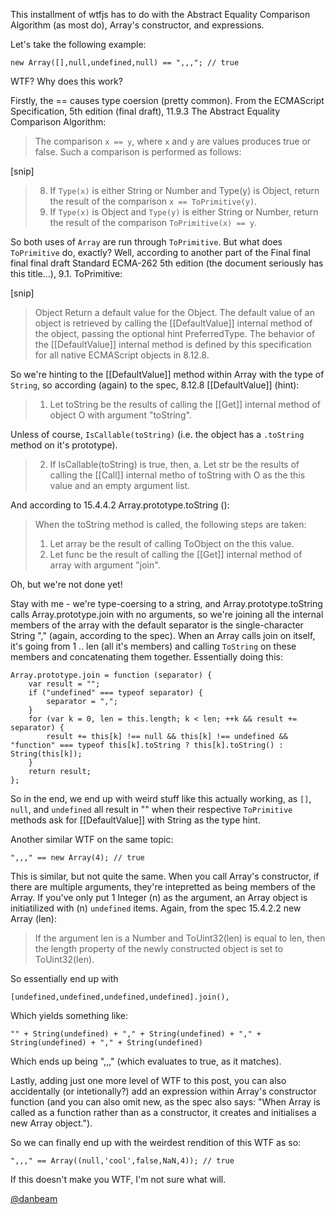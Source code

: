 This installment of wtfjs has to do with the Abstract Equality Comparison Algorithm (as most do), Array's constructor, and expressions.

Let's take the following example:

    new Array([],null,undefined,null) == ",,,"; // true

WTF? Why does this work?

Firstly, the == causes type coersion (pretty common).  From the ECMAScript Specification, 5th edition (final draft),
11.9.3 The Abstract Equality Comparison Algorithm:

> The comparison `x == y`, where `x` and `y` are values produces true or false. Such a comparison is performed as follows:

[snip]

> 8. If `Type(x)` is either String or Number and Type(y) is Object, return the result of the comparison `x == ToPrimitive(y)`.
> 9. If `Type(x)` is Object and `Type(y)` is either String or Number, return the result of the comparison `ToPrimitive(x) == y`.

So both uses of `Array` are run through `ToPrimitive`.  But what does `ToPrimitive` do, exactly?  Well, according to another
part of the Final final final final draft Standard ECMA-262 5th edition (the document seriously has this title...), 9.1. ToPrimitive:

[snip]

> Object         Return a default value for the Object.  The default value of an object is retrieved by calling the [[DefaultValue]]
>                internal method of the object, passing the optional hint PreferredType.  The behavior of the [[DefaultValue]] internal
>                method is defined by this specification for all native ECMAScript objects in 8.12.8.

So we're hinting to the [[DefaultValue]] method within Array with the type of `String`, so according (again) to the spec,
8.12.8 [[DefaultValue]] (hint):

> 1. Let toString be the results of calling the [[Get]] internal method of object O with argument "toString".

Unless of course, `IsCallable(toString)` (i.e. the object has a `.toString` method on it's prototype).

> 2. If IsCallable(toString) is true, then,
>        a. Let str be the results of calling the [[Call]] internal metho of toString with O as the this value and an empty argument list.

And according to 15.4.4.2 Array.prototype.toString ():

> When the toString method is called, the following steps are taken:
>
> 1. Let array be the result of calling ToObject on the this value.
> 2. Let func be the result of calling the [[Get]] internal method of array with argument "join".

Oh, but we're not done yet!

Stay with me - we're type-coersing to a string, and Array.prototype.toString calls Array.prototype.join with no arguments, so we're
joining all the internal members of the array with the default separator is the single-character String "," (again, according to the spec).
When an Array calls join on itself, it's going from 1 .. len (all it's members) and calling `ToString` on these members and concatenating
them together.  Essentially doing this:

    Array.prototype.join = function (separator) {
        var result = "";
        if ("undefined" === typeof separator) {
            separator = ",";
        }
        for (var k = 0, len = this.length; k < len; ++k && result += separator) {
            result += this[k] !== null && this[k] !== undefined && "function" === typeof this[k].toString ? this[k].toString() : String(this[k]);
        }
        return result;
    };

So in the end, we end up with weird stuff like this actually working, as `[]`, `null`, and `undefined` all result in "" when their
respective `ToPrimitive` methods ask for [[DefaultValue]] with String as the type hint.

Another similar WTF on the same topic:

    ",,," == new Array(4); // true

This is similar, but not quite the same.  When you call Array's constructor, if there are multiple arguments, they're intepretted as being
members of the Array.  If you've only put 1 Integer (n) as the argument, an Array object is initiatilized with (n) `undefined` items.
Again, from the spec 15.4.2.2 new Array (len):

>If the argument len is a Number and ToUint32(len) is equal to len, then the length property of the newly constructed object
>is set to ToUint32(len).

So essentially end up with

    [undefined,undefined,undefined,undefined].join(),

Which yields something like:

    "" + String(undefined) + "," + String(undefined) + "," + String(undefined) + "," + String(undefined)

Which ends up being ",,," (which evaluates to true, as it matches).

Lastly, adding just one more level of WTF to this post, you can also accidentally (or intetionally?) add an expression within
Array's constructor function (and you can also omit new, as the spec also says: "When Array is called as a function rather than as a
constructor, it creates and initialises a new Array object.").

So we can finally end up with the weirdest rendition of this WTF as so:

    ",,," == Array((null,'cool',false,NaN,4)); // true

If this doesn't make you WTF, I'm not sure what will.

[@danbeam](http://twitter.com/danbeam)
